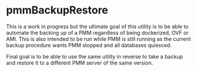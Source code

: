 # pmmBackupRestore
This is a work in progress but the ultimate goal of this utility is to be able to automate the backing up of a PMM regardless of being dockerized, OVF or AMI.  This is also intended to be run while PMM is still running as the current backup procedure wants PMM stopped and all databases quiesced. 

Final goal is to be able to use the same utility in reverse to take a backup and restore it to a different PMM server of the same version. 
